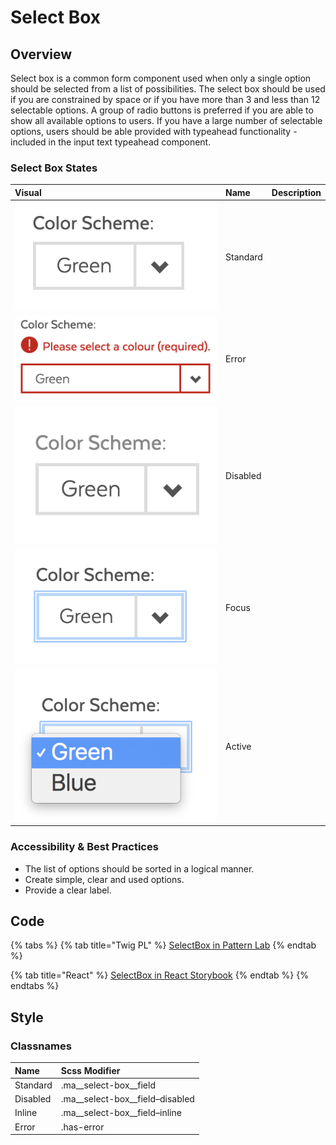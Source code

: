 # Select Box

## Overview

Select box is a common form component used when only a single option should be selected from a list of possibilities. The select box should be used if you are constrained by space or if you have more than 3 and less than 12 selectable options. A group of radio buttons is preferred if you are able to show all available options to users. If you have a large number of selectable options, users should be able provided with typeahead functionality - included in the input text typeahead component.

### Select Box States

| Visual | Name | Description |
| :--- | :--- | :--- |
| ![](../../.gitbook/assets/selectbox.png)  | Standard |  |
| ![](../../.gitbook/assets/selectbox-as-error.png)  | Error |  |
| ![](../../.gitbook/assets/textbox-as-disabled.png)  | Disabled |  |
| ![](../../.gitbook/assets/textbox-as-focus.png)  | Focus |  |
| ![](../../.gitbook/assets/textbox-as-active.png)  | Active |  |

### Accessibility & Best Practices

* The list of options should be sorted in a logical manner.
* Create simple, clear and used options.
* Provide a clear label.

## Code

{% tabs %}
{% tab title="Twig PL" %}
[SelectBox in Pattern Lab](https://mayflower.digital.mass.gov/?p=atoms-select-box)
{% endtab %}

{% tab title="React" %}
[SelectBox in React Storybook](https://mayflower-react.digital.mass.gov/?knob-utilityNav.panel.0=%7B%22description%22%3A%7B%22text%22%3A%22The%20%3Ca%20href%3D%5C%22%23%5C%22%3EA-Z%20Organizations%20page%3C%2Fa%3E%20provides%20an%20alphabetical%20listing%20of%20government%20organizations%2C%20including%20commissions%2C%20departments%2C%20and%20bureaus.%22%7D%7D&knob-selectBox.defaultSelected=Green&knob-utilityNav.panel.1=%7B%22description%22%3A%7B%22text%22%3A%22These%20are%20the%20top%20requested%20sites%20you%20can%20log%20in%20to%20access%20state%20provided%20services%22%7D%2C%22links%22%3A%5B%7B%22text%22%3A%22Unemployment%20Online%22%2C%22href%22%3A%22https%3A%2F%2Fuionline.detma.org%2FClaimant%2FCore%2FLogin.ASPX%22%2C%22type%22%3A%22external%22%7D%2C%7B%22text%22%3A%22Virtual%20Gateway%20%28SNAP%29%22%2C%22href%22%3A%22https%3A%2F%2Fsso.hhs.state.ma.us%2Foam%2Fserver%2Fobrareq.cgi%3Fencquery%253DA2%252Fmo5AkZreDycpyP0JZAEOYGvW2hviyNhH9Sht2xPp0V1%252BBtWfHnmRGr6zNHOqOlcjphPk7p6bpHHRyNzzk9IYQ%252FcN%252B%252FIcqL2ThnI217OsIKZepptTpGBx83SI0NWjsE7vDi72caItXWlelbGQT7ePanlrVUUy2%252Fj1UEUaXi5G7m47KO9djBnoetZRCtp9G2ZTNFf6zvCGU7Cs02AXYUj2JMH4aqol%252Bh3OK6uhJNNkFvwQ1MFRUa4gR1az4iaW9u83ExKb2a9eDv8ZIUqhlq3%252BNVGTqZHAsHX4KOONSGQRBwCtLNPWwruacjdd9CaEqeIJ2tnP45KrM93edZ6zU1yoWGbAp%252BUWWMqk4HyrtuA8%253D%2520agentid%253Dwebgate1%2520ver%253D1%2520crmethod%253D2%22%2C%22type%22%3A%22external%22%7D%2C%7B%22text%22%3A%22Child%20Support%20Enforcement%22%2C%22href%22%3A%22https%3A%2F%2Fecse.cse.state.ma.us%2FECSE%2FLogin%2Flogin.asp%22%2C%22type%22%3A%22external%22%7D%5D%7D&knob-utilityNav.closeText.0=Close&knob-utilityNav.closeText.1=Close&knob-mainNav.text0=Living&knob-selectBox.options=%5B%7B%22text%22%3A%22Green%22%2C%22value%22%3A%22green%22%7D%2C%7B%22text%22%3A%22Blue%22%2C%22value%22%3A%22blue%22%7D%5D&knob-mainNav.text1=Working&knob-mainNav.href0=%23&knob-mainNav.text2=Learning&knob-mainNav.href1=%23&knob-mainNav.text3=Visiting%20%26%20Exploring&knob-mainNav.href2=%23&knob-mainNav.text4=Your%20Government&knob-mainNav.href3=%2Fpatterns%2F05-pages-section-landing%2F05-pages-section-landing.html&knob-selectBox.className=ma__select-box%20js-dropdown&knob-mainNav.href4=%23&knob-utilityNav.text.0=State%20Organizations&knob-utilityNav.text.1=Log%20in%20to...&knob-selectBox.id=color-select&knob-header.siteLogoDomain.url.domain=https%3A%2F%2Fwww.mass.gov%2F&knob-mainNav.subNav0=%5B%7B%22href%22%3A%22%23%22%2C%22text%22%3A%22Health%20%26%20Social%20Services%22%7D%2C%7B%22href%22%3A%22%23%22%2C%22text%22%3A%22Family%20%26%20Children%22%7D%2C%7B%22href%22%3A%22%23%22%2C%22text%22%3A%22Housing%22%7D%2C%7B%22href%22%3A%22%23%22%2C%22text%22%3A%22Transportation%22%7D%2C%7B%22href%22%3A%22%23%22%2C%22text%22%3A%22Legal%20%26%20Justice%22%7D%2C%7B%22href%22%3A%22%23%22%2C%22text%22%3A%22Public%20Safety%22%7D%2C%7B%22href%22%3A%22%23%22%2C%22text%22%3A%22Voting%22%7D%2C%7B%22href%22%3A%22%23%22%2C%22text%22%3A%22Taxes%22%7D%5D&knob-mainNav.active3=true&knob-mainNav.subNav1=%5B%7B%22href%22%3A%22%23%22%2C%22text%22%3A%22Unemployment%22%7D%2C%7B%22href%22%3A%22%23%22%2C%22text%22%3A%22Finding%20a%20Job%22%7D%2C%7B%22href%22%3A%22%23%22%2C%22text%22%3A%22Worker%E2%80%99s%20Rights%20%26%20Safety%22%7D%2C%7B%22href%22%3A%22%23%22%2C%22text%22%3A%22Business%20Services%20%26%20Resources%22%7D%2C%7B%22href%22%3A%22%23%22%2C%22text%22%3A%22Professional%20Licensing%20%26%20Certification%22%7D%2C%7B%22href%22%3A%22%23%22%2C%22text%22%3A%22Professional%20Training%22%7D%5D&knob-searchBannerForm.placeholder=Search%20Mass.gov&knob-mainNav.subNav2=%5B%7B%22href%22%3A%22%23%22%2C%22text%22%3A%22Early%20Childhood%20Education%22%7D%2C%7B%22href%22%3A%22%23%22%2C%22text%22%3A%22K-12%20Schools%22%7D%2C%7B%22href%22%3A%22%23%22%2C%22text%22%3A%22Higher%20Education%22%7D%2C%7B%22href%22%3A%22%23%22%2C%22text%22%3A%22Continuing%20Education%22%7D%5D&knob-selectBox.required=true&knob-mainNav.subNav3=%5B%7B%22href%22%3A%22%23%22%2C%22text%22%3A%22Recreational%20Licenses%20%26%20Permits%22%7D%2C%7B%22href%22%3A%22%2Fpatterns%2F05-pages-topic%2F05-pages-topic.html%22%2C%22text%22%3A%22State%20Parks%20%26%20Recreation%22%7D%2C%7B%22href%22%3A%22%23%22%2C%22text%22%3A%22Travel%20%26%20Tourism%22%7D%2C%7B%22href%22%3A%22%23%22%2C%22text%22%3A%22Arts%20%26%20Culture%22%7D%5D&knob-mainNav.subNav4=%5B%7B%22href%22%3A%22%23%22%2C%22text%22%3A%22Office%20of%20the%20Governor%22%7D%2C%7B%22href%22%3A%22%23%22%2C%22text%22%3A%22State%20Agencies%22%7D%2C%7B%22href%22%3A%22%2Fpatterns%2F05-pages-topic-your-government%2F05-pages-topic-your-government.html%22%2C%22text%22%3A%22Executive%20Branch%22%7D%2C%7B%22href%22%3A%22%23%22%2C%22text%22%3A%22Judicial%20Branch%22%7D%2C%7B%22href%22%3A%22%23%22%2C%22text%22%3A%22Legislative%20Branch%22%7D%2C%7B%22href%22%3A%22%23%22%2C%22text%22%3A%22Local%20Government%22%7D%5D&knob-utilityNav.ariaLabelText.0=&knob-utilityNav.ariaLabelText.1=Log%20in%20to%20the%20most%20requested%20services&knob-utilityNav.icons.0=SvgBuilding&knob-utilityNav.icons.1=SvgLogin&knob-selectBox.label=Color%20Scheme%3A&selectedKind=atoms%2Fforms&selectedStory=SelectBox&full=0&addons=1&stories=1&panelRight=0&addonPanel=storybook%2Factions%2Factions-panel)
{% endtab %}
{% endtabs %}

## Style

### Classnames

| Name | Scss Modifier |
| :--- | :--- |
| Standard | .ma\_\_select-box\_\_field |
| Disabled | .ma\_\_select-box\_\_field–disabled |
| Inline | .ma\_\_select-box\_\_field–inline |
| Error | .has-error |

